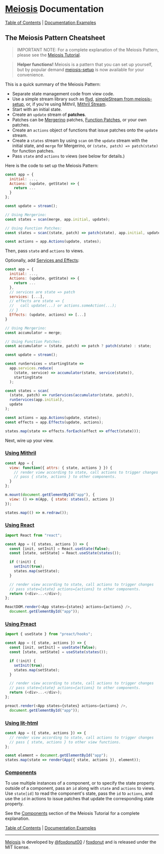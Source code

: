# [Meiosis](https://meiosis.js.org) Documentation

[Table of Contents](toc.html) | [Documentation Examples](http://meiosis.js.org/docs-examples.html)

## The Meiosis Pattern Cheatsheet

> IMPORTANT NOTE: For a complete explanation of the Meiosis Pattern, please see the
[Meiosis Tutorial](https://meiosis.js.org/tutorial/toc.html).

> **Helper functions!** Meiosis is a pattern that you can set up yourself, but by popular demand
[meiosis-setup](https://github.com/foxdonut/meiosis/tree/master/helpers/setup#meiosis-setup) is now available
for your convenience.

This is a quick summary of the Meiosis Pattern:

- Separate state management code from view code.
- Use a simple stream library such as [flyd](https://github.com/paldepind/flyd),
[simpleStream from meiosis-setup](https://github.com/foxdonut/meiosis/tree/master/helpers/setup#meiosis-setup),
or, if you're using Mithril, [Mithril Stream](https://mithril.js.org/stream.html).
- Start with an initial state.
- Create an `update` stream of **patches**.
- Patches can be
[Mergerino](https://meiosis.js.org/tutorial/05-meiosis-with-mergerino.html) patches,
[Function Patches](https://meiosis.js.org/tutorial/04-meiosis-with-function-patches.html),
or your own patches.
- Create an `actions` object of functions that issue patches onto the `update` stream.
- Create a `states` stream by using `scan` on the `update` stream with the initial state, and
`merge` for Mergerino, or `(state, patch) => patch(state)` for function patches.
- Pass `state` and `actions` to views (see below for details.)

Here is the code to set up the Meiosis Pattern:

```javascript
const app = {
  initial: ...,
  Actions: (update, getState) => {
    return ...
  }
};

const update = stream();

// Using Mergerino:
const states = scan(merge, app.initial, update);

// Using Function Patches:
const states = scan((state, patch) => patch(state), app.initial, update);

const actions = app.Actions(update, states);
```

Then, pass `state` and `actions` to views.

Optionally, add [Services and Effects](services-and-effects.html):

```javascript
const app = {
  initial: ...,
  Actions: (update, getState) => {
    return ...
  },
  // services are state => patch
  services: [...],
  // effects are state => {
  //   call update(...) or actions.someAction(...);
  // }
  Effects: (update, actions) => [...]
}

// Using Mergerino:
const accumulator = merge;

// Using Function Patches:
const accumulator = (state, patch) => patch ? patch(state) : state;

const update = stream();

const runServices = startingState =>
  app.services.reduce(
    (state, service) => accumulator(state, service(state)),
    startingState
  );

const states = scan(
  (state, patch) => runServices(accumulator(state, patch)),
  runServices(app.initial),
  update
);

const actions = app.Actions(update, states);
const effects = app.Effects(update, actions);

states.map(state => effects.forEach(effect => effect(state)));
```

Next, wire up your view.

<a name="using_mithril"></a>
### [Using Mithril](#using_mithril)

```javascript
const App = {
  view: function({ attrs: { state, actions } }) {
    // render view according to state, call actions to trigger changes
    // pass { state, actions } to other components.
  }
};

m.mount(document.getElementById("app"), {
  view: () => m(App, { state: states(), actions })
});

states.map(() => m.redraw());
```

<a name="using_react"></a>
### [Using React](#using_react)

```javascript
import React from "react";

const App = ({ states, actions }) => {
  const [init, setInit] = React.useState(false);
  const [state, setState] = React.useState(states());

  if (!init) {
    setInit(true);
    states.map(setState);
  }

  // render view according to state, call actions to trigger changes
  // pass state={state} actions={actions} to other components.
  return (<div>...</div>);
};

ReactDOM.render(<App states={states} actions={actions} />,
  document.getElementById("app"));
```

<a name="using_preact"></a>
### [Using Preact](#using_preact)

```javascript
import { useState } from "preact/hooks";

const App = ({ state, actions }) => {
  const [init, setInit] = useState(false);
  const [state, setState] = useState(states());

  if (!init) {
    setInit(true);
    states.map(setState);
  }

  // render view according to state, call actions to trigger changes
  // pass state={state} actions={actions} to other components.
  return (<div>...</div>);
};

preact.render(<App states={states} actions={actions} />,
  document.getElementById("app"));
```

<a name="using_lit_html"></a>
### [Using lit-html](#using_lit_html)

```javascript
const App = ({ state, actions }) => {
  // render view according to state, call actions to trigger changes
  // pass { state, actions } to other view functions.
};

const element = document.getElementById("app");
states.map(state => render(App({ state, actions }), element));
```

<a name="components"></a>
### [Components](#components)

To use multiple instances of a component, or to specify the state property outside of a component,
pass an `id` along with `state` and `actions` to views. Use `state[id]` to read the component's
state, pass the `id` to `actions`, and use the `id` in actions to issue patches that update the
corresponding state property.

See the [Components](https://meiosis.js.org/tutorial/06-components.html) section of the Meiosis
Tutorial for a complete explanation.

[Table of Contents](toc.html) | [Documentation Examples](http://meiosis.js.org/docs-examples.html)

-----

[Meiosis](https://meiosis.js.org) is developed by
[@foxdonut00](https://twitter.com/foxdonut00) /
[foxdonut](https://github.com/foxdonut)
and is released under the MIT license.
